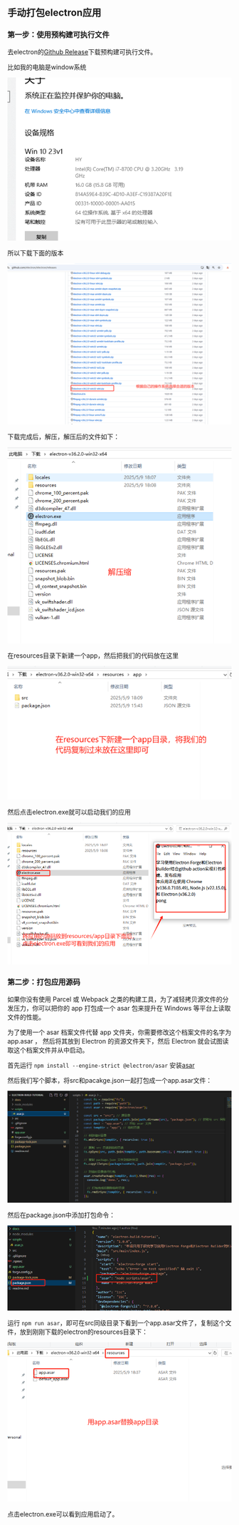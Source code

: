 ## 手动打包electron应用

### 第一步：使用预构建可执行文件
去electron的[Github Release](https://github.com/electron/electron/releases)下载预构建可执行文件。

比如我的电脑是window系统

![image](./images/manual_02.png)

所以下载下面的版本

![image](./images/manual_01.png)

下载完成后，解压，解压后的文件如下：

![image](./images/manual_03.png)

在resources目录下新建一个app，然后把我们的代码放在这里

![image](./images/manual_04.png)

然后点击electron.exe就可以启动我们的应用

![image](./images/manual_05.png)


### 第二步：打包应用源码
如果你没有使用 Parcel 或 Webpack 之类的构建工具，为了减轻拷贝源文件的分发压力，你可以把你的 app 打包成一个 asar 包来提升在 Windows 等平台上读取文件的性能。

为了使用一个 asar 档案文件代替 app 文件夹，你需要修改这个档案文件的名字为 app.asar ， 然后将其放到 Electron 的资源文件夹下，然后 Electron 就会试图读取这个档案文件并从中启动。

首先运行 `npm install --engine-strict @electron/asar` 安装[asar](https://github.com/electron/asar)

然后我们写个脚本，将src和pacakge.json一起打包成一个app.asar文件：

![image](./images/manual_06.png)

然后在package.json中添加打包命令：


![image](./images/manual_07.png)

运行 `npm run asar`，即可在src同级目录下看到一个app.asar文件了，复制这个文件，放到刚刚下载的electron的resources目录下：

![image](./images/manual_08.png)

点击electron.exe可以看到应用启动了。
